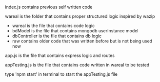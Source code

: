 index.js contains previous self written code

wareal is the folder that contains proper structured logic inspired by wazip
  - wareal is the file that contains code logic
  - bdModel is the file that contains mongodb userInstance model
  - dbController is the file that contains db logic
  - raw contains older code that was written before but is not being used now

app.js is the file that contains express logic and routes

appTesting.js is the file that contains code written in wareal to be tested

type 'npm start' in terminal to start the appTesting.js file
